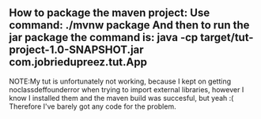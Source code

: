 How to package the maven project:
Use command:
./mvnw package
And then to run the jar package the command is:
java -cp target/tut-project-1.0-SNAPSHOT.jar com.jobriedupreez.tut.App
---------------------------------------------------------------
NOTE:My tut is unfortunately not working, because I kept on getting
noclassdeffounderror when trying to import external libraries, however I know I
installed them and the maven build was succesful, but yeah :(
Therefore I've barely got any code for the problem.
